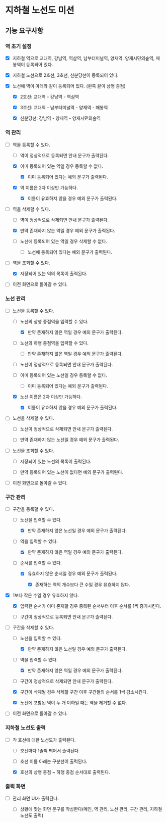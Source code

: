 # 지하철 노선도 미션

## 기능 요구사항

### 역 초기 설정

- [x] 지하철 역으로 교대역, 강남역, 역삼역, 남부터미널역, 양재역, 양재시민의숲역, 매봉역이 등록되어 있다.

- [x] 지하철 노선으로 2호선, 3호선, 신분당선이 등록되어 있다.

- [x] 노선에 역이 아래와 같이 등록되어 있다. (왼쪽 끝이 상행 종점)

  - [x] 2호선: 교대역 - 강남역 - 역삼역

  - [x] 3호선: 교대역 - 남부터미널역 - 양재역 - 매봉역

  - [x] 신분당선: 강남역 - 양재역 - 양재시민의숲역

### 역 관리

- [ ] 역을 등록할 수 있다.

  - [ ] 역이 정상적으로 등록되면 안내 문구가 출력된다.

  - [x] 이미 등록되어 있는 역일 경우 등록할 수 없다.

    - [x] 이미 등록되어 있다는 예외 문구가 출력된다.

  - [x] 역 이름은 2자 이상만 가능하다.

    - [x] 이름이 유효하지 않을 경우 예외 문구가 출력된다.

- [ ] 역을 삭제할 수 있다.

  - [ ] 역이 정상적으로 삭제되면 안내 문구가 출력된다.

  - [x] 만약 존재하지 않는 역일 경우 예외 문구가 출력된다.

  - [ ] 노선에 등록되어 있는 역일 경우 삭제할 수 없다.

    - [ ] 노선에 등록되어 있다는 예외 문구가 출력된다.

- [ ] 역을 조회할 수 있다.

  - [x] 저장되어 있는 역의 목록이 출력된다.

- [ ] 이전 화면으로 돌아갈 수 있다.

### 노선 관리

- [ ] 노선을 등록할 수 있다.

  - [ ] 노선의 상행 종점역을 입력할 수 있다.

    - [x] 만약 존재하지 않은 역일 경우 예외 문구가 출력된다.

  - [ ] 노선의 하행 종점역을 입력할 수 있다.

    - [ ] 만약 존재하지 않은 역일 경우 예외 문구가 출력된다.

  - [ ] 노선이 정상적으로 등록되면 안내 문구가 출력된다.

  - [ ] 이미 등록되어 있는 노선일 경우 등록할 수 없다.

    - [ ] 이미 등록되어 있다는 예외 문구가 출력된다.

  - [x] 노선 이름은 2자 이상만 가능하다.

    - [x] 이름이 유효하지 않을 경우 예외 문구가 출력된다.

- [ ] 노선을 삭제할 수 있다.

  - [ ] 노선이 정상적으로 삭제되면 안내 문구가 출력된다.

  - [ ] 만약 존재하지 않는 노선일 경우 예외 문구가 출력된다.

- [ ] 노선을 조회할 수 있다.

  - [ ] 저장되어 있는 노선의 목록이 출력된다.

  - [ ] 만약 등록되어 있는 노선이 없다면 예외 문구가 출력된다.

- [ ] 이전 화면으로 돌아갈 수 있다.

### 구간 관리

- [ ] 구간을 등록할 수 있다.

  - [ ] 노선을 입력할 수 있다.

    - [x] 만약 존재하지 않은 노선일 경우 예외 문구가 출력된다.

  - [ ] 역을 입력할 수 있다.

    - [x] 만약 존재하지 않은 역일 경우 예외 문구가 출력된다.

  - [ ] 순서를 입력할 수 있다.

    - [x] 유효하지 않은 순서일 경우 예외 문구가 출력된다.

      - [x] 존재하는 역의 개수보다 큰 수일 경우 유효하지 않다.
- [x] 1보다 작은 수일 경우 유효하지 않다.
    - [x] 입력한 순서가 이미 존재할 경우 중복된 순서부터 이후 순서를 1씩 증가시킨다.

  - [ ] 구간이 정상적으로 등록되면 안내 문구가 출력된다.

- [ ] 구간을 삭제할 수 있다.

  - [ ] 노선을 입력할 수 있다.

    - [x] 만약 존재하지 않은 노선일 경우 예외 문구가 출력된다.

  - [ ] 역을 입력할 수 있다.

    - [x] 만약 존재하지 않은 역일 경우 예외 문구가 출력된다.

  - [ ] 구간이 정상적으로 삭제되면 안내 문구가 출력된다.

  - [x] 구간이 삭제될 경우 삭제할 구간 이후 구간들의 순서를 1씩 감소시킨다.

  - [x] 노선에 포함된 역이 두 개 이하일 때는 역을 제거할 수 없다.

- [ ] 이전 화면으로 돌아갈 수 있다.

### 지하철 노선도 출력

- [ ] 각 호선에 대한 노선도가 출력된다.

  - [ ] 호선마다 1줄씩 띄어서 출력된다.

  - [ ] 호선 이름 아래는 구분선이 출력된다.

  - [x] 호선의 상행 종점 ~ 하행 종점 순서대로 출력된다.

### 출력 화면

- [ ] 관리 화면 UI가 출력된다.

  - [ ] 상황에 맞는 화면 문구를 작성한다(메인, 역 관리, 노선 관리, 구간 관리, 지하철 노선도 출력)
